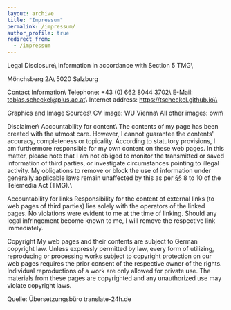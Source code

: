 ```yaml
---
layout: archive
title: "Impressum"
permalink: /impressum/
author_profile: true
redirect_from:
  - /impressum
---
```


Legal Disclosure\\
Information in accordance with Section 5 TMG\\

Mönchsberg 2A\\
5020 Salzburg

Contact Information\\
Telephone: +43 (0) 662 8044 3702\\
E-Mail: tobias.scheckel@plus.ac.at\\
Internet address: https://tscheckel.github.io\\

Graphics and Image Sources\\
CV image: WU Vienna\\
All other images: own\\

Disclaimer\\
Accountability for content\\
The contents of my page has been created with the utmost care. However, I cannot guarantee the contents' accuracy, completeness or topicality. According to statutory provisions, I am furthermore responsible for my own content on these web pages. In this matter, please note that I am not obliged to monitor the transmitted or saved information of third parties, or investigate circumstances pointing to illegal activity. My obligations to remove or block the use of information under generally applicable laws remain unaffected by this as per §§ 8 to 10 of the Telemedia Act (TMG).\\

Accountability for links
Responsibility for the content of external links (to web pages of third parties) lies solely with the operators of the linked pages. No violations were evident to me at the time of linking. Should any legal infringement become known to me, I will remove the respective link immediately.

Copyright
My web pages and their contents are subject to German copyright law. Unless expressly permitted by law, every form of utilizing, reproducing or processing works subject to copyright protection on our web pages requires the prior consent of the respective owner of the rights. Individual reproductions of a work are only allowed for private use. The materials from these pages are copyrighted and any unauthorized use may violate copyright laws.

Quelle: Übersetzungsbüro translate-24h.de